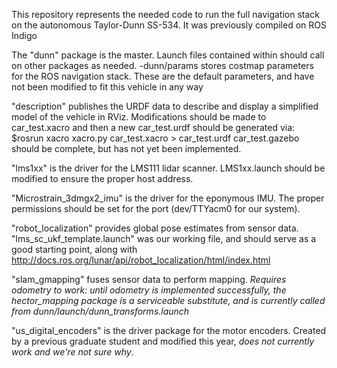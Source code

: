 This repository represents the needed code to run the full navigation stack on the autonomous Taylor-Dunn SS-534. It was previously compiled on ROS Indigo

The "dunn" package is the master. Launch files contained within should call on other packages as needed.
    -dunn/params stores costmap parameters for the ROS navigation stack. These are the default parameters, and have not been modified to fit this vehicle in any way

"description" publishes the URDF data to describe and display a simplified model of the vehicle in RViz. Modifications should be made to car_test.xacro and then a new car_test.urdf should be generated via:
$rosrun xacro xacro.py car_test.xacro > car_test.urdf
car_test.gazebo should be complete, but has not yet been implemented.

"lms1xx" is the driver for the LMS111 lidar scanner. LMS1xx.launch should be modified to ensure the proper host address.

"Microstrain_3dmgx2_imu" is the driver for the eponymous IMU. The proper permissions should be set for the port (dev/TTYacm0 for our system).

"robot_localization" provides global pose estimates from sensor data. "lms_sc_ukf_template.launch" was our working file, and should serve as a good starting point, along with http://docs.ros.org/lunar/api/robot_localization/html/index.html

"slam_gmapping" fuses sensor data to perform mapping. *Requires odometry to work: until odometry is implemented successfully, the hector_mapping package is a serviceable substitute, and is currently called from dunn/launch/dunn_transforms.launch*

"us_digital_encoders" is the driver package for the motor encoders. Created by a previous graduate student and modified this year, *does not currently work and we're not sure why*. 

